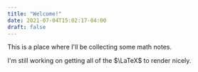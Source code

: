 ```yaml
---
title: "Welcome!"
date: 2021-07-04T15:02:17-04:00
draft: false
---
```



This is a place where I'll be collecting some math notes. 

I'm still working on getting all of the $\LaTeX$ to render nicely.